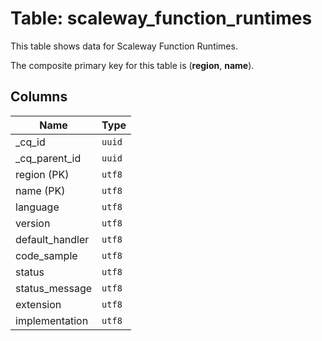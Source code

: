 # Table: scaleway_function_runtimes

This table shows data for Scaleway Function Runtimes.

The composite primary key for this table is (**region**, **name**).

## Columns

| Name          | Type          |
| ------------- | ------------- |
|_cq_id|`uuid`|
|_cq_parent_id|`uuid`|
|region (PK)|`utf8`|
|name (PK)|`utf8`|
|language|`utf8`|
|version|`utf8`|
|default_handler|`utf8`|
|code_sample|`utf8`|
|status|`utf8`|
|status_message|`utf8`|
|extension|`utf8`|
|implementation|`utf8`|